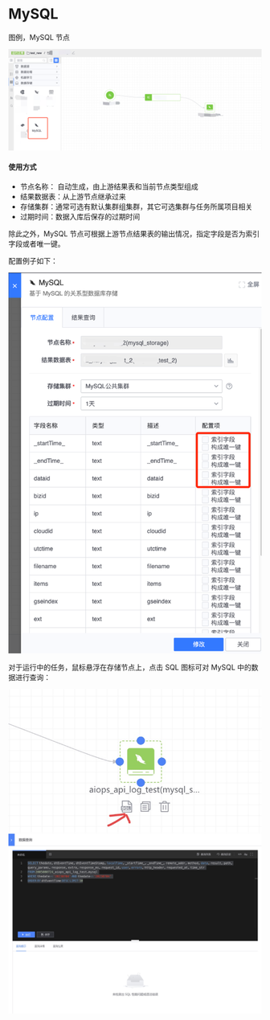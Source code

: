 # MySQL
图例，MySQL 节点

![MySQL节点实例](../../../../assets/dataflow/components/storage/dataflow-mysql.png)

#### 使用方式
- 节点名称： 自动生成，由上游结果表和当前节点类型组成
- 结果数据表：从上游节点继承过来
- 存储集群：通常可选有默认集群组集群，其它可选集群与任务所属项目相关
- 过期时间：数据入库后保存的过期时间

除此之外，MySQL 节点可根据上游节点结果表的输出情况，指定字段是否为索引字段或者唯一键。

配置例子如下：

<img src="../../../../assets/dataflow/components/storage/dataflow-mysql-example.png" style="zoom:80%;" />

对于运行中的任务，鼠标悬浮在存储节点上，点击 SQL 图标可对 MySQL 中的数据进行查询：

![](media/16884547522230.jpg)
![](media/16884548045680.jpg)


